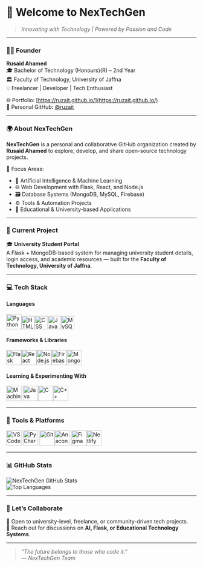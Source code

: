 # 🚀 Welcome to NexTechGen  

> *Innovating with Technology | Powered by Passion and Code*

---

### 👨‍💻 Founder
**Rusaid Ahamed**  
🎓 Bachelor of Technology (Honours)(R) – 2nd Year  
🏛️ Faculty of Technology, University of Jaffna  
💡 Freelancer | Developer | Tech Enthusiast  

🌐 Portfolio: [https://ruzait.github.io/](https://ruzait.github.io/)  
🐙 Personal GitHub: [@ruzait](https://github.com/ruzait)

---

### 🌍 About NexTechGen  

**NexTechGen** is a personal and collaborative GitHub organization created by **Rusaid Ahamed** to explore, develop, and share open-source technology projects.  

💼 Focus Areas:  
- 🧠 Artificial Intelligence & Machine Learning  
- 🌐 Web Development with Flask, React, and Node.js  
- 🗃️ Database Systems (MongoDB, MySQL, Firebase)  
- ⚙️ Tools & Automation Projects  
- 🧩 Educational & University-based Applications  

---

### 🔭 Current Project
🎓 **University Student Portal**  
A Flask + MongoDB-based system for managing university student details, login access, and academic resources — built for the **Faculty of Technology, University of Jaffna**.  

---

### 💻 Tech Stack  

#### **Languages**
<img height="40" src="https://img.icons8.com/color/48/python.png" alt="Python" /><img height="35" src="https://img.icons8.com/color/48/html-5.png" alt="HTML" /><img height="35" src="https://img.icons8.com/color/48/css3.png" alt="CSS" /><img height="35" src="https://img.icons8.com/color/48/javascript.png" alt="JavaScript" /><img height="35" src="https://img.icons8.com/color/48/mysql-logo.png" alt="MySQL" />

#### **Frameworks & Libraries**
<img height="40" src="https://img.icons8.com/color/48/flask.png" alt="Flask" /><img height="40" src="https://img.icons8.com/color/48/react-native.png" alt="React" /><img height="40" src="https://img.icons8.com/color/48/nodejs.png" alt="Node.js" /><img height="40" src="https://img.icons8.com/color/48/google-firebase-console.png" alt="Firebase" /><img height="40" src="https://img.icons8.com/color/48/mongodb.png" alt="MongoDB" />

#### **Learning & Experimenting With**
<img height="40" src="https://img.icons8.com/external-flaticons-lineal-color-flat-icons/64/external-artificial-intelligence-robotics-flaticons-lineal-color-flat-icons.png" alt="Machine Learning" />
<img height="40" src="https://img.icons8.com/color/48/java-coffee-cup-logo.png" alt="Java" /><img height="40" src="https://img.icons8.com/color/48/c-programming.png" alt="C" /><img height="40" src="https://img.icons8.com/color/48/c-plus-plus-logo.png" alt="C++" />

---

### 🧰 Tools & Platforms  
<img height="40" src="https://img.icons8.com/color/48/visual-studio-code-2019.png" alt="VS Code" /> <img height="40" src="https://img.icons8.com/color/48/pycharm.png" alt="PyCharm" /> <img height="40" src="https://img.icons8.com/color/48/git.png" alt="Git" /><img height="40" src="https://img.icons8.com/dusk/64/anaconda.png" alt="Anaconda" /> <img height="40" src="https://img.icons8.com/color/48/figma--v1.png" alt="Figma" /><img height="40" src="https://img.icons8.com/color/48/netlify.png" alt="Netlify" />

---

### 📊 GitHub Stats  
![NexTechGen GitHub Stats](https://github-readme-stats.vercel.app/api?username=NexTechGen&show_icons=true&theme=radical)  
![Top Languages](https://github-readme-stats.vercel.app/api/top-langs/?username=NexTechGen&layout=compact&theme=radical)

---

### 🤝 Let’s Collaborate  
💬 Open to university-level, freelance, or community-driven tech projects.  
📩 Reach out for discussions on **AI, Flask, or Educational Technology Systems**.  

---

> _“The future belongs to those who code it.”_  
> — *NexTechGen Team*

